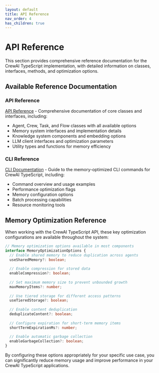 ```yaml
---
layout: default
title: API Reference
nav_order: 4
has_children: true
---
```


# API Reference

This section provides comprehensive reference documentation for the CrewAI TypeScript implementation, with detailed information on classes, interfaces, methods, and optimization options.

## Available Reference Documentation

### API Reference

[API Reference](api-reference.html) - Comprehensive documentation of core classes and interfaces, including:

- Agent, Crew, Task, and Flow classes with all available options
- Memory system interfaces and implementation details
- Knowledge system components and embedding options
- LLM client interfaces and optimization parameters
- Utility types and functions for memory efficiency

### CLI Reference

[CLI Documentation](cli.html) - Guide to the memory-optimized CLI commands for CrewAI TypeScript, including:

- Command overview and usage examples
- Performance optimization flags
- Memory configuration options
- Batch processing capabilities
- Resource monitoring tools

## Memory Optimization Reference

When working with the CrewAI TypeScript API, these key optimization configurations are available throughout the system:

```typescript
// Memory optimization options available in most components
interface MemoryOptimizationOptions {
  // Enable shared memory to reduce duplication across agents
  useSharedMemory?: boolean;
  
  // Enable compression for stored data
  enableCompression?: boolean;
  
  // Set maximum memory size to prevent unbounded growth
  maxMemoryItems?: number;
  
  // Use tiered storage for different access patterns
  useTieredStorage?: boolean;
  
  // Enable content deduplication
  deduplicateContent?: boolean;
  
  // Configure expiration for short-term memory items
  shortTermExpirationMs?: number;
  
  // Enable automatic garbage collection
  enableGarbageCollection?: boolean;
}
```

By configuring these options appropriately for your specific use case, you can significantly reduce memory usage and improve performance in your CrewAI TypeScript applications.
